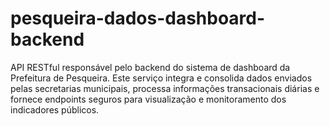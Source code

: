 # pesqueira-dados-dashboard-backend
API RESTful responsável pelo backend do sistema de dashboard da Prefeitura de Pesqueira. Este serviço integra e consolida dados enviados pelas secretarias municipais, processa informações transacionais diárias e fornece endpoints seguros para visualização e monitoramento dos indicadores públicos.
